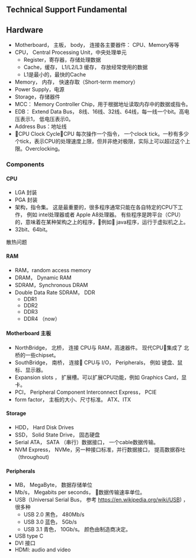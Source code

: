 


## Technical Support Fundamental


## Hardware


- Motherboard， 主板，  body， 连接各主要器件： CPU、Memory等等
- CPU， Central Processing Unit，中央处理单元
    - Register，寄存器，存储处理数据
    - Cache，缓存， L1/L2/L3 缓存， 存放经常使用的数据
    - L1是最小的，最快的Cache
- Memory， 内存， 快速存取（Short-term memory）
- Power Supply，电源
- Storage，存储器件
- MCC： Memory Controller Chip，用于根据地址读取内存中的数据或指令。
- EDB： Extend Data Bus， 8线、16线、32线、64线，每一线一个bit。高电压表示1， 低电压表示0。
- Address Bus：地址线
- CPU Clock Cycle：CPU 每次操作一个指令， 一个clock tick。一秒有多少个tick，表示CPU的处理速度上限，但并非绝对极限，实际上可以超过这个上限。Overclocking。


### Components


#### CPU

- LGA 封装
- PGA 封装
- 架构，指令集。 这是最重要的，很多程序通常只能在各自特定的CPU下工作， 例如 intel处理器或者 Apple A8处理器。 有些程序是跨平台（CPU）的，意味着在某种架构之上的程序，例如 java程序，运行于虚拟机之上。
- 32bit、64bit。

散热问题


#### RAM

- RAM，random access memory
- DRAM， Dynamic RAM
- SDRAM，Synchronous DRAM
- Double Data Rate SDRAM， DDR
    - DDR1
    - DDR2
    - DDR3
    - DDR4 （now）


#### Motherboard 主板

- NorthBridge， 北桥， 连接 CPU与 RAM，高速器件。 现代CPU集成了 北桥的一些chipset。
- SouthBridge， 南桥， 连接 CPU与 I/O，  Peripherals， 例如 键盘、鼠标、显示器。
- Expansion slots ， 扩展槽。可以扩展CPU功能，例如 Graphics Card，显卡。
- PCI， Peripheral Component Interconnect Express， PCIE
- form factor， 主板的大小、尺寸标准。 ATX、ITX


#### Storage

- HDD， Hard Disk Drives
- SSD， Solid State Drive， 固态硬盘
- Serial ATA，  SATA （串行）数据接口， 一个cable数据传输。
- NVM Express， NVMe，另一种接口标准，并行数据接口， 提高数据吞吐（throughout)


#### Peripherals

- MB， MegaByte， 数据存储单位
- Mb/s， Megabits per seconds， 数据传输速率单位。
- USB（Universal Serial Bus， 参考 <https://en.wikipedia.org/wiki/USB>) ，很多种
    - USB 2.0 黑色， 480Mb/s
    - USB 3.0 蓝色， 5Gb/s
    - USB 3.1  青色， 10Gb/s。 颜色由制造商决定。
- USB type C
- DVI 接口
- HDMI: audio and video
